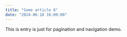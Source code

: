 ```yaml
---
title: "Some article 8"
date: "2024-06-18 16:00:00"
---
```


This is entry is just for pagination and navigation demo.